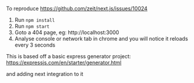 To reproduce https://github.com/zeit/next.js/issues/10024

1. Run `npm install`
2. Run `npm start`
3. Goto a 404 page, eg: http://localhost:3000 
4. Analyse console or network tab in chrome and you will notice it reloads every 3 seconds

This is based off a basic express generator project:
https://expressjs.com/en/starter/generator.html

and adding next integration to it

